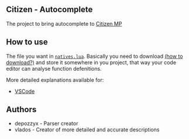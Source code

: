 ## Citizen - Autocomplete

The project to bring autocomplete to [Citizen MP](https://citizeniv.net/)

## How to use

The file you want in [`natives.lua`](https://raw.githubusercontent.com/depozzyx/citizen-autocomplete/main/natives.lua). Basically you need to download [(how to download?)](https://github.com/depozzyx/citizen-autocomplete/blob/main/how-to-download.md) and store it somewhere in you project, that way your code editor can analyse function defenitions.

More detailed explanations available for:

-   [VSCode](https://github.com/depozzyx/citizen-autocomplete/blob/main/setup.vscode.md)

## Authors

-   depozzyx - Parser creator
-   vlados - Creator of more detailed and accurate descriptions
